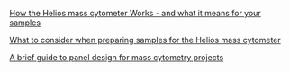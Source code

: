 [How the Helios mass cytometer Works - and what it means for your samples](/How_it_works_All_in_One_xaringan.html)

[What to consider when preparing samples for the Helios mass cytometer](/Sample_Preparation_All_in_One_xaringan.html)

[A brief guide to panel design for mass cytometry projects](/Panel_Design_All_in_One_xaringan.html)
